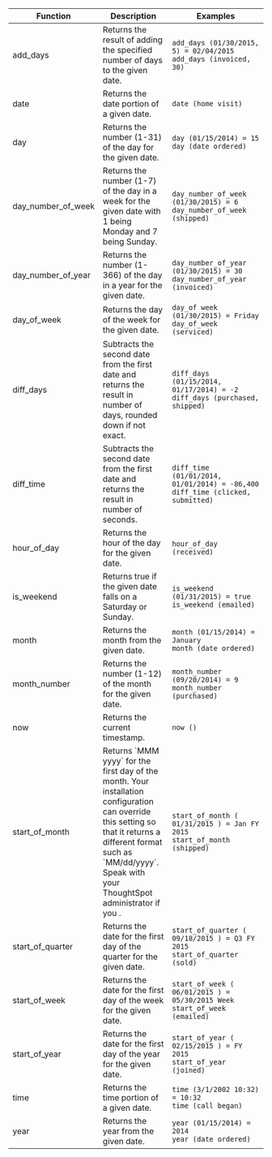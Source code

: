 <table>
<colgroup>
   <col style="width:15%" />
   <col style="width:33%" />
   <col style="width:52%" />
</colgroup>
  <thead>
    <tr>
      <th>Function</th>
      <th>Description</th>
      <th>Examples</th>
    </tr>
  </thead>
  <tbody>
    <tr>
      <td>add_days</td>
      <td>Returns the result of adding the specified number of days to the given date.</td>
      <td><code class="highlighter-rouge">add_days (01/30/2015, 5) = 02/04/2015</code><br><code class="highlighter-rouge">add_days (invoiced, 30)</code></td>
    </tr>
    <tr>
      <td>date</td>
      <td>Returns the date portion of a given date.</td>
      <td><code class="highlighter-rouge">date (home visit)</code></td>
    </tr>
    <tr>
      <td>day</td>
      <td>Returns the number (1-31) of the day for the given date.</td>
      <td><code class="highlighter-rouge">day (01/15/2014) = 15</code><br><code class="highlighter-rouge">day (date ordered)</code></td>
    </tr>
    <tr>
      <td>day_number_of_week</td>
      <td>Returns the number (1-7) of the day in a week for the given date with 1 being Monday and 7 being Sunday.</td>
      <td><code class="highlighter-rouge">day_number_of_week (01/30/2015) = 6</code><br><code class="highlighter-rouge">day_number_of_week (shipped)</code></td>
    </tr>
    <tr>
      <td>day_number_of_year</td>
      <td>Returns the number (1-366) of the day in a year for the given date.</td>
      <td><code class="highlighter-rouge">day_number_of_year (01/30/2015) = 30</code><br><code class="highlighter-rouge">day_number_of_year (invoiced)</code></td>
    </tr>
    <tr>
      <td>day_of_week</td>
      <td>Returns the day of the week for the given date.</td>
      <td><code class="highlighter-rouge">day_of week (01/30/2015) = Friday</code><br><code class="highlighter-rouge">day_of_week (serviced)</code></td>
    </tr>
    <tr>
      <td>diff_days</td>
      <td>Subtracts the second date from the first date and returns the result in number of days, rounded down if not exact.</td>
      <td><code class="highlighter-rouge">diff_days (01/15/2014, 01/17/2014) = -2</code><br><code class="highlighter-rouge">diff_days (purchased, shipped)</code></td>
    </tr>
    <tr>
      <td>diff_time</td>
      <td>Subtracts the second date from the first date and returns the result in number of seconds.</td>
      <td><code class="highlighter-rouge">diff_time (01/01/2014, 01/01/2014) = -86,400</code><br><code class="highlighter-rouge">diff_time (clicked, submitted)</code></td>
    </tr>
    <tr>
      <td>hour_of_day</td>
      <td>Returns the hour of the day for the given date.</td>
      <td><code class="highlighter-rouge">hour_of_day (received)</code></td>
    </tr>
    <tr>
      <td>is_weekend</td>
      <td>Returns true if the given date falls on a Saturday or Sunday.</td>
      <td><code class="highlighter-rouge">is_weekend (01/31/2015) = true</code><br><code class="highlighter-rouge">is_weekend (emailed)</code></td>
    </tr>
    <tr>
      <td>month</td>
      <td>Returns the month from the given date.</td>
      <td><code class="highlighter-rouge">month (01/15/2014) = January</code><br><code class="highlighter-rouge">month (date ordered)</code></td>
    </tr>
    <tr>
      <td>month_number</td>
      <td>Returns the number (1-12) of the month for the given date.</td>
      <td><code class="highlighter-rouge">month_number (09/20/2014) = 9</code><br><code class="highlighter-rouge">month_number (purchased)</code></td>
    </tr>
    <tr>
      <td>now</td>
      <td>Returns the current timestamp.</td>
      <td><code class="highlighter-rouge">now ()</code></td>
    </tr>
    <tr>
      <td>start_of_month</td>
      <td>Returns `MMM yyyy` for the first day of the month. Your installation configuration can override this setting so that it returns a different format such as `MM/dd/yyyy`. Speak with your ThoughtSpot administrator if you .</td>
      <td><code class="highlighter-rouge">start_of_month ( 01/31/2015 ) = Jan FY 2015</code><br><code class="highlighter-rouge">start_of_month (shipped)</code></td>
    </tr>
    <tr>
      <td>start_of_quarter</td>
      <td>Returns the date for the first day of the quarter for the given date.</td>
      <td><code class="highlighter-rouge">start_of_quarter ( 09/18/2015 ) = Q3 FY 2015</code><br><code class="highlighter-rouge">start_of_quarter (sold)</code></td>
    </tr>
    <tr>
      <td>start_of_week</td>
      <td>Returns the date for the first day of the week for the given date.</td>
      <td><code class="highlighter-rouge">start_of_week ( 06/01/2015 ) = 05/30/2015 Week</code><br><code class="highlighter-rouge">start_of_week (emailed)</code></td>
    </tr>
    <tr>
      <td>start_of_year</td>
      <td>Returns the date for the first day of the year for the given date.</td>
      <td><code class="highlighter-rouge">start_of_year ( 02/15/2015 ) = FY 2015</code><br><code class="highlighter-rouge">start_of_year (joined)</code></td>
    </tr>
    <tr>
      <td>time</td>
      <td>Returns the time portion of a given date.</td>
      <td><code class="highlighter-rouge">time (3/1/2002 10:32) = 10:32</code><br><code class="highlighter-rouge">time (call began)</code></td>
    </tr>
    <tr>
      <td>year</td>
      <td>Returns the year from the given date.</td>
      <td><code class="highlighter-rouge">year (01/15/2014) = 2014</code><br><code class="highlighter-rouge">year (date ordered)</code></td>
    </tr>
  </tbody>
</table>
